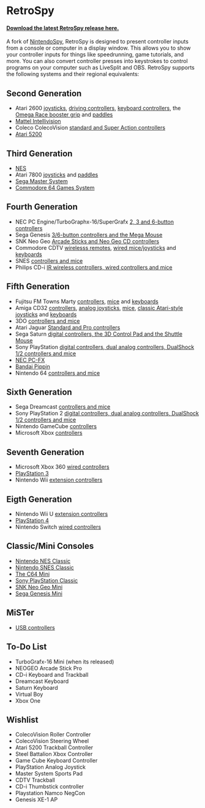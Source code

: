 # RetroSpy

#### [Download the latest RetroSpy release here.](https://github.com/zoggins/RetroSpy/releases/latest)

A fork of [NintendoSpy](https://github.com/jaburns/NintendoSpy), RetroSpy is designed to present controller inputs from a console or computer in a display window.  This allows you to show your controller inputs for things like speedrunning, game tutorials, and more.  You can also convert controller presses into keystrokes to control programs on your computer such as LiveSplit and OBS.  RetroSpy supports the following systems and their regional equivalents:

## Second Generation
* Atari 2600 [joysticks](https://github.com/zoggins/RetroSpy/wiki/Classic-DB9-Controllers-on-Arduino-Getting-Started), [driving controllers](https://github.com/zoggins/RetroSpy/wiki/Atari-Driving-Controller-on-Arduino-Getting-Started), [keyboard controllers](https://github.com/zoggins/RetroSpy/wiki/Atari-Keyboard-Controller-on-Arduino-Getting-Started), the [Omega Race booster grip](https://github.com/zoggins/RetroSpy/wiki/Atari-Omega-Race-Booster-Grip-on-Arduino-Getting-Started) and [paddles](https://github.com/zoggins/RetroSpy/wiki/Atari-Paddles-on-Arduino-Getting-Started)
* [Mattel Intellivision](https://github.com/zoggins/RetroSpy/wiki/Intellivision-on-Arduino-Getting-Started)
* Coleco ColecoVision [standard and Super Action controllers](https://github.com/zoggins/RetroSpy/wiki/Coleco-ColecoVision-Controllers-on-Arduino-Getting-Started)
* [Atari 5200](https://github.com/zoggins/RetroSpy/wiki/Atari-5200-Joysticks-on-Arduino-Getting-Started)

## Third Generation
 - [NES](https://github.com/zoggins/RetroSpy/wiki/RetroSpy-Hardware-Selection)
 - Atari 7800 [joysticks](https://github.com/zoggins/RetroSpy/wiki/Atari-Omega-Race-Booster-Grip-on-Arduino-Getting-Started) and [paddles](https://github.com/zoggins/RetroSpy/wiki/Atari-Paddles-on-Arduino-Getting-Started)
 - [Sega Master System](https://github.com/zoggins/RetroSpy/wiki/SMS-Controllers-on-Arduino-Getting-Started)
 - [Commodore 64 Games System](https://github.com/zoggins/RetroSpy/wiki/Classic-DB9-Controllers-on-Arduino-Getting-Started)

## Fourth Generation
 - NEC PC Engine/TurboGraphx-16/SuperGrafx [2, 3 and 6-button controllers](https://github.com/zoggins/RetroSpy/wiki/TurboGrafx-16-PC-Engine-on-Arduino-Getting-Started)
 - Sega Genesis [3/6-button controllers and the Mega Mouse](https://github.com/zoggins/RetroSpy/wiki/RetroSpy-Hardware-Selection)
 - SNK Neo Geo [Arcade Sticks and Neo Geo CD controllers](https://github.com/zoggins/RetroSpy/wiki/Neo-Geo-on-Arduino-Getting-Started)
 - Commodore CDTV [wirelesss remotes](https://github.com/zoggins/RetroSpy/wiki/CDTV-Wireless-Remotes-on-Arduino-Getting-Started), [wired mice/joysticks](https://github.com/zoggins/RetroSpy/wiki/CDTV-Wired-Mouse-&-Joystick-on-Arduino-Getting-Started) and [keyboards](https://github.com/zoggins/RetroSpy/wiki/CDTV-Keyboard-on-Arduino-Getting-Started)
 - SNES [controllers and mice](https://github.com/zoggins/RetroSpy/wiki/RetroSpy-Hardware-Selection)
 - Philips CD-i [IR wireless controllers, wired controllers and mice](https://github.com/zoggins/RetroSpy/wiki/CDi-on-Arduino-Getting-Started)

## Fifth Generation
 - Fujitsu FM Towns Marty [controllers](https://github.com/zoggins/RetroSpy/wiki/Fm-Towns-Controllers-on-Arduino-Getting-Started), [mice](https://github.com/zoggins/RetroSpy/wiki/FM-Towns-Marty-Mouse-on-Teensy-Getting-Started) and [keyboards](https://github.com/zoggins/RetroSpy/wiki/FM-Towns-Marty-Keyboard-on-Teensy-Getting-Started)
 - Amiga CD32 [controllers](https://github.com/zoggins/RetroSpy/wiki/Amiga-CD32-on-Teensy-Getting-Started), [analog joysticks](https://github.com/zoggins/RetroSpy/wiki/Amiga-Analog-Joysticks-on-Arduino), [mice](https://github.com/zoggins/RetroSpy/wiki/Amiga-Mice-on-Arduino-Getting-Started), [classic Atari-style joysticks](https://github.com/zoggins/RetroSpy/wiki/Classic-DB9-Controllers-on-Arduino-Getting-Started) and [keyboards](https://github.com/zoggins/RetroSpy/wiki/CD32-Keyboard-on-Arduino-Getting-Started)
 - 3DO [controllers and mice](https://github.com/zoggins/RetroSpy/wiki/3DO-on-Arduino-Getting-Started)
 - Atari Jaguar [Standard and Pro controllers](https://github.com/zoggins/RetroSpy/wiki/Jaguar-on-Arduino-Getting-Started)
 - Sega Saturn [digital controllers, the 3D Control Pad and the Shuttle Mouse](https://github.com/zoggins/RetroSpy/wiki/Saturn-on-Arduino-Getting-Started)
 - Sony PlayStation [digital controllers, dual analog controllers, DualShock 1/2 controllers and mice](https://github.com/zoggins/RetroSpy/wiki/Playstation-1-&-2-on-Arduino-Getting-Started)
 - [NEC PC-FX](https://github.com/zoggins/RetroSpy/wiki/PC-FX-on-Arduino-Getting-Started)
 - [Bandai Pippin](https://github.com/zoggins/RetroSpy/wiki/Pippin-on-Arduino-Getting-Started)
 - Nintendo 64 [controllers and mice](https://github.com/zoggins/RetroSpy/wiki/RetroSpy-Hardware-Selection)

## Sixth Generation
 - Sega Dreamcast [controllers and mice](https://github.com/zoggins/RetroSpy/wiki/Dreamcast-on-Teensy-Getting-Started) 
 - Sony PlayStation 2 [digital controllers, dual analog controllers, DualShock 1/2 controllers and mice](https://github.com/zoggins/RetroSpy/wiki/Playstation-1-&-2-on-Arduino-Getting-Started)
 - Nintendo GameCube [controllers](https://github.com/zoggins/RetroSpy/wiki/RetroSpy-Hardware-Selection) 
 - Microsoft Xbox [controllers](https://github.com/zoggins/RetroSpy/wiki/RetroSpy-USB-based-Controller-Getting-Started)

## Seventh Generation
 - Microsoft Xbox 360 [wired controllers](https://github.com/zoggins/RetroSpy/wiki/RetroSpy-USB-based-Controller-Getting-Started)
 - [PlayStation 3](https://github.com/zoggins/RetroSpy/wiki/RetroSpy-USB-based-Controller-Getting-Started)
 - Nintendo Wii [extension controllers](https://github.com/zoggins/RetroSpy/wiki/Wii-on-Teensy-Getting-Started)

## Eigth Generation
 - Nintendo Wii U [extension controllers](https://github.com/zoggins/RetroSpy/wiki/Wii-on-Teensy-Getting-Started) 
 - [PlayStation 4](https://github.com/zoggins/RetroSpy/wiki/RetroSpy-USB-based-Controller-Getting-Started)
 - Nintendo Switch [wired controllers](https://github.com/zoggins/RetroSpy/wiki/RetroSpy-USB-based-Controller-Getting-Started)

## Classic/Mini Consoles
 - [Nintendo NES Classic](https://github.com/zoggins/RetroSpy/wiki/Wii-on-Teensy-Getting-Started)
 - [Nintendo SNES Classic](https://github.com/zoggins/RetroSpy/wiki/Wii-on-Teensy-Getting-Started)
 - [The C64 Mini](https://github.com/zoggins/RetroSpy/wiki/RetroSpy-USB-based-Controller-Getting-Started)
 - [Sony PlayStation Classic](https://github.com/zoggins/RetroSpy/wiki/RetroSpy-USB-based-Controller-Getting-Started)
 - [SNK Neo Geo Mini](https://github.com/zoggins/RetroSpy/wiki/RetroSpy-USB-based-Controller-Getting-Started)
 - [Sega Genesis Mini](https://github.com/zoggins/RetroSpy/wiki/RetroSpy-USB-based-Controller-Getting-Started)

## MiSTer
 - [USB controllers](https://retro-spy.com/wiki/setting-up-retrospy-for-the-mister/)

## To-Do List
 - TurboGrafx-16 Mini (when its released)
 - NEOGEO Arcade Stick Pro
 - CD-i Keyboard and Trackball
 - Dreamcast Keyboard
 - Saturn Keyboard
 - Virtual Boy
 - Xbox One

## Wishlist
 - ColecoVision Roller Controller
 - ColecoVision Steering Wheel
 - Atari 5200 Trackball Controller
 - Steel Battalion Xbox Controller
 - Game Cube Keyboard Controller
 - PlayStation Analog Joystick
 - Master System Sports Pad
 - CDTV Trackball
 - CD-i Thumbstick controller
 - Playstation Namco NegCon
 - Genesis XE-1 AP
